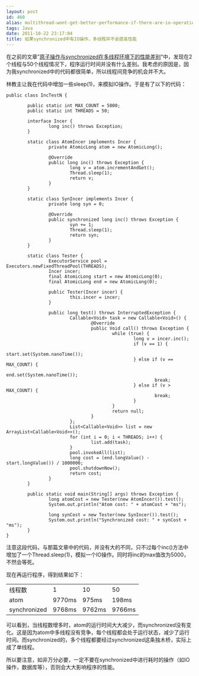 ```yaml
---
layout: post
id: 460
alias: multithread-wont-get-better-performance-if-there-are-io-operations-in-synchronized-code
tags: Java
date: 2011-10-22 23:17:04
title: 如果synchronized中有IO操作，多线程并不会提高性能
---
```


在之前的文章&#8221;[原子操作与synchronized在多线程环境下的性能差别](http://freewind.me/blog/20111022/458.html)&#8220;中，发现在2个线程与50个线程情况下，程序运行时间并没有什么差别。我考虑的原因是，因为我synchronized中的代码都很简单，所以线程间竞争的机会并不大。

林教主让我在代码中增加一些sleep(1)，来模拟IO操作。于是有了以下的代码：

 <span id="more-460"></span> 

```
public class IncTestN {

        public static int MAX_COUNT = 5000;
        public static int THREADS = 50;

        interface Incer {
                long inc() throws Exception;
        }

        static class AtomIncer implements Incer {
                private AtomicLong atom = new AtomicLong();

                @Override
                public long inc() throws Exception {
                        long v = atom.incrementAndGet();
                        Thread.sleep(1);
                        return v;
                }
        }

        static class SynIncer implements Incer {
                private long syn = 0;

                @Override
                public synchronized long inc() throws Exception {
                        syn += 1;
                        Thread.sleep(1);
                        return syn;
                }
        }

        static class Tester {
                ExecutorService pool = Executors.newFixedThreadPool(THREADS);
                Incer incer;
                final AtomicLong start = new AtomicLong(0);
                final AtomicLong end = new AtomicLong(0);

                public Tester(Incer incer) {
                        this.incer = incer;
                }

                public long test() throws InterruptedException {
                        Callable<Void> task = new Callable<Void>() {
                                @Override
                                public Void call() throws Exception {
                                        while (true) {
                                                long v = incer.inc();
                                                if (v == 1) {
                                                        start.set(System.nanoTime());
                                                } else if (v == MAX_COUNT) {
                                                        end.set(System.nanoTime());
                                                        break;
                                                } else if (v > MAX_COUNT) {
                                                        break;
                                                }
                                        }
                                        return null;
                                }
                        };
                        List<Callable<Void>> list = new ArrayList<Callable<Void>>();
                        for (int i = 0; i < THREADS; i++) {
                                list.add(task);
                        }
                        pool.invokeAll(list);
                        long cost = (end.longValue() - start.longValue()) / 1000000;
                        pool.shutdownNow();
                        return cost;
                }
        }

        public static void main(String[] args) throws Exception {
                long atomCost = new Tester(new AtomIncer()).test();
                System.out.println("Atom cost: " + atomCost + "ms");

                long synCost = new Tester(new SynIncer()).test();
                System.out.println("Synchronized cost: " + synCost + "ms");
        }
}
```

注意这段代码，与那篇文章中的代码，并没有大的不同，只不过每个inc()方法中增加了一个Thread.sleep(1)，模拟一个IO操作。同时将inc的max值改为5000，不然会等死。

现在再运行程序，得到结果如下：

<table width="350">
<tbody>
<tr>
<td>线程数</td>
<td>1</td>
<td>10</td>
<td>50</td>
</tr>
<tr>
<td>atom</td>
<td>9770ms</td>
<td>975ms</td>
<td>198ms</td>
</tr>
<tr>
<td>synchronized</td>
<td>9768ms</td>
<td>9762ms</td>
<td>9766ms</td>
</tr>
</tbody>
</table>

可以看到，当线程数增多时，atom的运行时间大大减少，而synchronized没有变化。这是因为atom中多线程没有竞争，每个线程都会处于运行状态，减少了运行时间。而synchronized的，多个线程都要经过synchronized这条独木桥，实际上成了单线程。

所以要注意，如非万分必要，一定不要在synchronized中进行耗时的操作（如IO操作，数据库等），否则会大大影响程序的性能。
